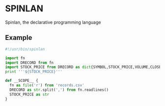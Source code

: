 # SPINLAN
Spinlan, the declarative programming language 

## Example

```python 
#!/usr/bin/spinlan

import fn
import DRECORD from fn
import STOCK_PRICE from DRECORD as dict{SYMBOL,STOCK_PRICE,VOLUME,CLOSE}
print '''${STOCK_PRICE}'''

def __SCOPE__ {
  fn as file('r') from 'records.csv'
  DRECORD as str.split(',') from fn.readlines()
  STOCK_PRICE as str
}

```
